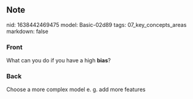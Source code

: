 ## Note
nid: 1638442469475
model: Basic-02d89
tags: 07_key_concepts_areas
markdown: false

### Front
What can you do if you have a high <b>bias</b>?

### Back
Choose a more complex model e. g. add more features

